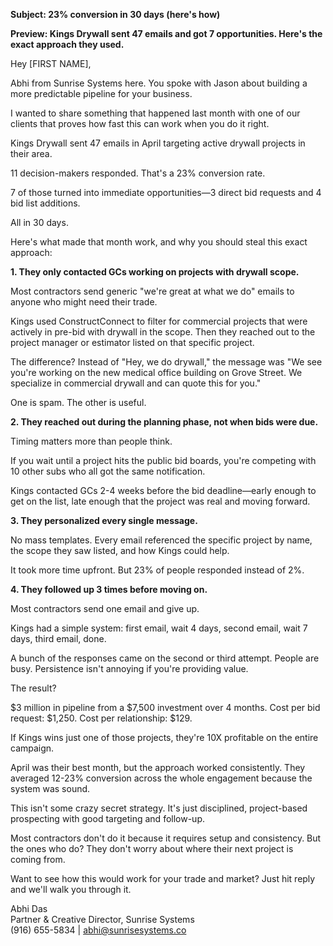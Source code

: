 **Subject: 23% conversion in 30 days (here's how)**

**Preview: Kings Drywall sent 47 emails and got 7 opportunities. Here's the exact approach they used.**

Hey [FIRST NAME],

Abhi from Sunrise Systems here. You spoke with Jason about building a more predictable pipeline for your business.

I wanted to share something that happened last month with one of our clients that proves how fast this can work when you do it right.

Kings Drywall sent 47 emails in April targeting active drywall projects in their area.

11 decision-makers responded. That's a 23% conversion rate.

7 of those turned into immediate opportunities—3 direct bid requests and 4 bid list additions.

All in 30 days.

Here's what made that month work, and why you should steal this exact approach:

**1. They only contacted GCs working on projects with drywall scope.**

Most contractors send generic "we're great at what we do" emails to anyone who might need their trade.

Kings used ConstructConnect to filter for commercial projects that were actively in pre-bid with drywall in the scope. Then they reached out to the project manager or estimator listed on that specific project.

The difference? Instead of "Hey, we do drywall," the message was "We see you're working on the new medical office building on Grove Street. We specialize in commercial drywall and can quote this for you."

One is spam. The other is useful.

**2. They reached out during the planning phase, not when bids were due.**

Timing matters more than people think.

If you wait until a project hits the public bid boards, you're competing with 10 other subs who all got the same notification.

Kings contacted GCs 2-4 weeks before the bid deadline—early enough to get on the list, late enough that the project was real and moving forward.

**3. They personalized every single message.**

No mass templates. Every email referenced the specific project by name, the scope they saw listed, and how Kings could help.

It took more time upfront. But 23% of people responded instead of 2%.

**4. They followed up 3 times before moving on.**

Most contractors send one email and give up.

Kings had a simple system: first email, wait 4 days, second email, wait 7 days, third email, done.

A bunch of the responses came on the second or third attempt. People are busy. Persistence isn't annoying if you're providing value.

The result? 

$3 million in pipeline from a $7,500 investment over 4 months. Cost per bid request: $1,250. Cost per relationship: $129.

If Kings wins just one of those projects, they're 10X profitable on the entire campaign.

April was their best month, but the approach worked consistently. They averaged 12-23% conversion across the whole engagement because the system was sound.

This isn't some crazy secret strategy. It's just disciplined, project-based prospecting with good targeting and follow-up.

Most contractors don't do it because it requires setup and consistency. But the ones who do? They don't worry about where their next project is coming from.

Want to see how this would work for your trade and market? Just hit reply and we'll walk you through it.

Abhi Das  
Partner & Creative Director, Sunrise Systems  
(916) 655-5834 | abhi@sunrisesystems.co

